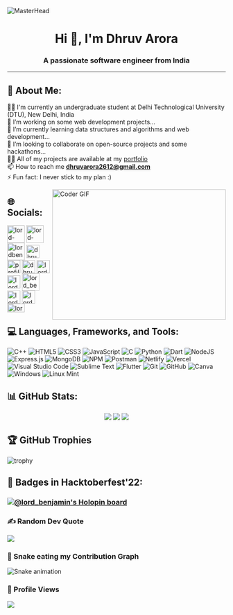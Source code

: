 ![MasterHead](https://repository-images.githubusercontent.com/588181932/e36ec678-7984-4cdd-8e4c-a3932772ff8e)
<h1 align="center">Hi 👋, I'm Dhruv Arora</h1>
<h3 align="center">A passionate software engineer from India</h3>

---
## 💫 About Me:
👨‍🎓 I'm currently an undergraduate student at Delhi Technological University (DTU), New Delhi, India<br>
🔭 I’m working on some web development projects...<br>
🌱 I’m currently learning data structures and algorithms and web development...<br>
👯 I’m looking to collaborate on open-source projects and some hackathons...<br>
👨‍💻 All of my projects are available at my [portfolio](https://dhruv-arora.vercel.app/)<br>
📫 How to reach me **dhruvarora2612@gmail.com**<br>
⚡ Fun fact: I never stick to my plan :)<br>

<img align="right" alt="Coder GIF" height=300 width=400 src="https://mir-s3-cdn-cf.behance.net/project_modules/max_1200/06f21a161921919.63cd7887d0a70.gif" />

## 🌐 Socials:
<p align="left">
<a href="https://codepen.io/lord-benjamin" target="blank"><img align="center" src="https://cdn.iconscout.com/icon/free/png-256/codepen-8-461781.png" alt="lord-benjamin" height="40" width="40" /></a>
<a href="https://codesandbox.io/u/lord-benjamin" target="blank"><img align="center" src="https://images.saasworthy.com/codesandbox_12998_logo_1631778366_kenkz.png" alt="lord-benjamin" height="40" width="40" /></a>
<a href="https://dev.to/lordbenjamin" target="blank"><img align="center" src="https://pipedream.com/s.v0/app_mArhYr/logo/orig" alt="lordbenjamin" height="40" width="40" /></a>
<a href="https://linkedin.com/in/dhruv-arora-legit" target="blank"><img align="center" src="https://upload.wikimedia.org/wikipedia/commons/thumb/8/81/LinkedIn_icon.svg/2048px-LinkedIn_icon.svg.png" alt="dhruv-arora-legit" height="30" width="30" /></a>
<a href="https://fb.com/profile.php?id=100076975973927" target="blank"><img align="center" src="https://upload.wikimedia.org/wikipedia/en/thumb/0/04/Facebook_f_logo_%282021%29.svg/2048px-Facebook_f_logo_%282021%29.svg.png" alt="profile.php?id=100076975973927" height="30" width="30" /></a>
<a href="https://instagram.com/dhruv_a_26" target="blank"><img align="center" src="https://upload.wikimedia.org/wikipedia/commons/thumb/e/e7/Instagram_logo_2016.svg/768px-Instagram_logo_2016.svg.png" alt="dhruv_a_26" height="30" width="30" /></a>
<a href="https://dribbble.com/lord_benjamin" target="blank"><img align="center" src="https://cdn.freebiesupply.com/logos/large/2x/dribbble-icon-1-logo-png-transparent.png" alt="lord_benjamin" height="30" width="30" /></a>
<a href="https://www.codechef.com/users/lord_benjamin" target="blank"><img align="center" src="https://static.uacdn.net/thumbnail/external-app-icons/ce4fd2180646452aa0b03c3ffa3ef8e2.png" alt="lord_benjamin" height="30" width="30" /></a>
<a href="https://www.hackerrank.com/lord_benjamin" target="blank"><img align="center" src="https://upload.wikimedia.org/wikipedia/commons/thumb/4/40/HackerRank_Icon-1000px.png/240px-HackerRank_Icon-1000px.png" alt="lord_benjamin" height="40" width="40" /></a>
<a href="https://codeforces.com/profile/lord_benjamin" target="blank"><img align="center" src="https://cdn.iconscout.com/icon/free/png-256/code-forces-3628695-3029920.png" alt="lord_benjamin" height="30" width="30" /></a>
<a href="https://www.leetcode.com/lord-benjamin" target="blank"><img align="center" src="https://upload.wikimedia.org/wikipedia/commons/8/8e/LeetCode_Logo_1.png" alt="lord-benjamin" height="30" width="30" /></a>
<a href="https://auth.geeksforgeeks.org/user/lordbenjamin" target="blank"><img align="center" src="https://upload.wikimedia.org/wikipedia/commons/thumb/4/43/GeeksforGeeks.svg/2560px-GeeksforGeeks.svg.png" alt="lordbenjamin" height="20" width="40" /></a>
</p>

## 💻 Languages, Frameworks, and Tools:
![C++](https://img.shields.io/badge/c++-%2300599C.svg?style=for-the-badge&logo=c%2B%2B&logoColor=white) ![HTML5](https://img.shields.io/badge/html5-%23E34F26.svg?style=for-the-badge&logo=html5&logoColor=white) ![CSS3](https://img.shields.io/badge/css3-%231572B6.svg?style=for-the-badge&logo=css3&logoColor=white) ![JavaScript](https://img.shields.io/badge/javascript-%23323330.svg?style=for-the-badge&logo=javascript&logoColor=%23F7DF1E) ![C](https://img.shields.io/badge/c-%2300599C.svg?style=for-the-badge&logo=c&logoColor=white) ![Python](https://img.shields.io/badge/python-3670A0?style=for-the-badge&logo=python&logoColor=ffdd54) ![Dart](https://img.shields.io/badge/dart-%230175C2.svg?style=for-the-badge&logo=dart&logoColor=white) ![NodeJS](https://img.shields.io/badge/node.js-6DA55F?style=for-the-badge&logo=node.js&logoColor=white) ![Express.js](https://img.shields.io/badge/express.js-%23404d59.svg?style=for-the-badge&logo=express&logoColor=%2361DAFB) ![MongoDB](https://img.shields.io/badge/MongoDB-%234ea94b.svg?style=for-the-badge&logo=mongodb&logoColor=white) ![NPM](https://img.shields.io/badge/NPM-%23000000.svg?style=for-the-badge&logo=npm&logoColor=white) ![Postman](https://img.shields.io/badge/Postman-FF6C37?style=for-the-badge&logo=postman&logoColor=white) ![Netlify](https://img.shields.io/badge/netlify-%23000000.svg?style=for-the-badge&logo=netlify&logoColor=#00C7B7) ![Vercel](https://img.shields.io/badge/vercel-%23000000.svg?style=for-the-badge&logo=vercel&logoColor=white) ![Visual Studio Code](https://img.shields.io/badge/Visual%20Studio%20Code-0078d7.svg?style=for-the-badge&logo=visual-studio-code&logoColor=white) ![Sublime Text](https://img.shields.io/badge/sublime_text-%23575757.svg?style=for-the-badge&logo=sublime-text&logoColor=important) ![Flutter](https://img.shields.io/badge/Flutter-%2302569B.svg?style=for-the-badge&logo=Flutter&logoColor=white) ![Git](https://img.shields.io/badge/git-%23F05033.svg?style=for-the-badge&logo=git&logoColor=white) ![GitHub](https://img.shields.io/badge/github-%23121011.svg?style=for-the-badge&logo=github&logoColor=white) ![Canva](https://img.shields.io/badge/Canva-%2300C4CC.svg?style=for-the-badge&logo=Canva&logoColor=white) ![Windows](https://img.shields.io/badge/Windows-0078D6?style=for-the-badge&logo=windows&logoColor=white) ![Linux Mint](https://img.shields.io/badge/Linux%20Mint-87CF3E?style=for-the-badge&logo=Linux%20Mint&logoColor=white)

## 📊 GitHub Stats:
<p align="center">
  <img src="https://github-readme-streak-stats.herokuapp.com/?user=lord-benjamin&theme=tokyonight&hide_border=false"/>
  <img src="https://github-readme-stats.vercel.app/api?username=lord-benjamin&theme=tokyonight&hide_border=false&include_all_commits=true&count_private=true"/>
  <img src="https://github-readme-stats.vercel.app/api/top-langs/?username=lord-benjamin&theme=tokyonight&hide_border=false&include_all_commits=true&count_private=true&layout=compact"/>
</p>

## 🏆 GitHub Trophies
![trophy](https://github-profile-trophy.vercel.app/?username=lord-benjamin&theme=discord&no-frame=false&no-bg=true&margin-w=10&column=7)

## 📛 Badges in Hacktoberfest'22:
### [![@lord_benjamin's Holopin board](https://holopin.me/lord_benjamin)](https://holopin.io/@lord_benjamin)

### ✍️ Random Dev Quote
![](https://quotes-github-readme.vercel.app/api?type=horizontal&theme=tokyonight)

### 🐍 Snake eating my Contribution Graph
![Snake animation](https://github.com/lord-benjamin/lord-benjamin/blob/output/github-contribution-grid-snake.svg)

### 👀 Profile Views
[![](https://visitcount.itsvg.in/api?id=lord-benjamin&icon=5&color=1)](https://visitcount.itsvg.in)
